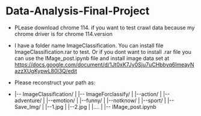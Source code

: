 # Data-Analysis-Final-Project
- PLease download chrome 114. if you want to test crawl data because my chrome driver is for chrome 114.version
- I have a folder name ImageClassification. You can install file ImageClassification.rar to test. Or if you dont want to install .rar file you can use the IMage_post.ipynb file and install image data set at https://docs.google.com/document/d/1Jt0xK7Jy0Sju7uCHbbyq6lmeayNazzXUgKypwL80l3Q/edit

- Please reconstruct your path as:
- |-- ImageClassification/
|    |-- ImageForclassify/
|          |--action/
|          |--adventure/
|          |--emotion/
|          |--funny/
|          |--notknow/
|          |--sport/ 
|    |-- Save_Img/
|          |--1.jpg
|          |--2.jpg
|          |….
|    |-- IMage_post.ipynb

